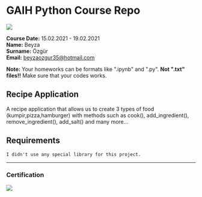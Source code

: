 # GAIH Python Course Repo
![](img/logo.png)

**Course Date:** 15.02.2021 - 19.02.2021  
**Name:** Beyza  
**Surname:** Özgür  
**Email:** beyzaozgur35@hotmail.com  

**Note:** Your homeworks can be formats like ".ipynb" and ".py". **Not ".txt" files!!** Make sure that your codes works.  

## Recipe Application
A recipe application that allows us to create 3 types of food (kumpir,pizza,hamburger) with methods such as cook(), add_ingredient(), remove_ingredient(), add_salt() and many more...  

## Requirements
```
I didn't use any special library for this project.

```
---

### Certification
![](img/certificate_ex.png)

